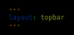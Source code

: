 ```yaml
---
layout: topbar
---
```


<html lang="en">
<head>
    <meta charset="UTF-8">
    <meta name="viewport" content="width=device-width, initial-scale=1.0">
    <title>3D Raycasting</title>
    <style>
        body, html {
            background: black;
            color: white;
            font-family: sans-serif;
            margin: 0;
            padding: 0;
            overflow: hidden;
            display: flex;
            flex-direction: column;
            align-items: center;
            justify-content: center;
            height: 100vh;
            
        }
        .header {
            text-align: center;
            background: #222;
            color: white;
            width: 100%;
            padding: 10px;
        }
        canvas {
            display: block;
            margin: 0 auto;
            width: 100vh;
        }
    </style>
</head>
<body>
    <div class="header">
        <h1>3D Raycasting</h1>
        <p>Usa las flechas del teclado para moverte.</p>
    </div>
    <canvas id="gameCanvas"></canvas>
    <script>
        (function(doc) {
            var canvas = doc.getElementById('gameCanvas'),
                context = canvas.getContext("2d"),
                mapData = [
                    [1,1,1,1,1,1,1,1,1,1,1,1,1,1,1,1,1,1,1,1,1],
                    [1,0,0,0,0,0,0,0,0,0,0,0,0,0,0,0,0,0,0,0,1],
                    [1,0,2,2,2,0,0,0,0,0,0,0,0,0,0,0,1,1,1,0,1],
                    [1,0,2,2,2,0,0,0,0,0,0,0,0,0,0,0,1,1,1,0,1],
                    [1,0,2,0,2,0,0,0,0,1,0,1,0,0,0,0,1,0,1,0,1],
                    [1,0,0,0,0,0,0,0,0,0,0,0,0,0,0,0,0,0,0,0,1],
                    [1,0,1,1,1,1,1,1,1,1,1,1,1,1,1,1,1,1,1,0,1],
                    [1,0,1,0,0,0,0,0,0,0,0,0,0,0,0,0,0,0,1,0,1],
                    [1,0,0,1,0,0,0,0,0,0,0,0,0,0,0,0,0,1,0,0,1],
                    [1,0,0,0,1,0,1,1,0,1,1,1,0,1,1,0,1,0,0,0,1],
                    [1,0,0,0,0,0,0,0,0,0,0,0,0,0,0,0,0,0,0,0,1],
                    [1,1,1,1,1,1,1,1,1,1,1,1,1,1,1,1,1,1,1,1,1]
                ],
                screenCtx = canvas.getContext("2d"),
                player,
                map,
                options = {
                    scale: 7,
                    stripWidth: 5,
                    rayCount: 120,
                },
                colors = ["#aaa", "#red"],
                fov = 70 * Math.PI / 180,
                viewDistance,
                numRays;

            function adjustCanvasSize() {
                canvas.width = 600; // Ancho deseado en píxeles
                canvas.height = 500; // Alto deseado en píxeles

                // Opcional: Ajustar otros parámetros relacionados con el tamaño del juego
                options.screenWidth = canvas.width;
                options.screenHeight = canvas.height;
                viewDistance = (options.screenWidth/2) / Math.tan((fov/2));
                numRays = Math.ceil(options.screenWidth / options.stripWidth);
            }

            window.onload = function init() {
                map = new Map(mapData);
                player = new Player();

                adjustCanvasSize();
                window.addEventListener('resize', adjustCanvasSize);

                player.turnDirection = 1;
                setTimeout(function() {
                    player.turnDirection = 0;
                }, 1500);
                window.requestAnimationFrame(mainLoop);
            };

            function mainLoop() {
                screenCtx.clearRect(0, 0, canvas.width, canvas.height);
                player.update();
                raycaster.castAll();
                player.draw();
                map.draw(); // Dibujar el mapa después de los rayos y el jugador
                window.requestAnimationFrame(mainLoop);
            }

            doc.onkeydown = function(e) {
                e = e || window.event;

                switch (e.keyCode) {
                    case 38: player.speed = 1; break;
                    case 40: player.speed = -1; break;
                    case 37: player.turnDirection = -1; break;
                    case 39: player.turnDirection = 1; break;
                }
            }

            doc.onkeyup = function(e) {
                e = e || window.event;

                switch (e.keyCode) {
                    case 38:
                    case 40: player.speed = 0; break;

                    case 37:
                    case 39: player.turnDirection = 0; break;
                }
            }

            function Player() {
                this.position = [11.4, 1.4];
                this.turnDirection = 0;
                this.rotation = 0.73;
                this.speed = 0;
                this.moveSpeed = 0.05;
                this.rotationSpeed = 2 * Math.PI / 180;
            }

            Player.prototype = {
                update: function () {
                    var step = this.speed * this.moveSpeed,
                        x, y;

                    this.rotation += this.turnDirection * this.rotationSpeed;
                    this.rotation = normalizeAngle(this.rotation);

                    x = this.position[0] + (Math.cos(this.rotation) * step);
                    y = this.position[1] + (Math.sin(this.rotation) * step);

                    if (!map.isPassableAt(x, y)) {
                        return;
                    }

                    this.position[0] = x;
                    this.position[1] = y;
                },

                draw: function drawPlayer() {
                    context.fillStyle = "red";
                    context.beginPath();
                    context.arc(
                        this.position[0] * options.scale, this.position[1] * options.scale,
                        2, 0, Math.PI * 2
                    );
                    context.fill();
                }
            };

            function renderStrip(stripID, distance, angle) {
                var height = Math.round(viewDistance / distance),
                    topOffset = ((options.screenHeight - height) / 2),
                    leftOffset = stripID * options.stripWidth,
                    alpha = (0.5 / distance) * 6;

                screenCtx.fillStyle = "hsla(198, 90%, 90%," + alpha + ")";
                screenCtx.fillRect(
                    Math.round(leftOffset),
                    Math.round(topOffset),
                    Math.round(options.stripWidth),
                    Math.round(height)
                );
            }

            function Map(map) {
                this.map = map;
                this.height = map.length;
                this.width = map[0].length;
            }

            Map.prototype = {
                isPassableAt: function isPassableAt(x, y) {
                    return this.isInScope(x, y) && this.hasSpaceAt(x, y);
                },

                hasSpaceAt: function hasSpaceAt(x, y) {
                    return this.map[Math.floor(y)][Math.floor(x)] == 0;
                },

                isInScope: function(x, y) {
                    return !(x < 0 || y < 0 || y > this.height || x > this.width);
                },

                draw: function() {
                    // Cambiar el color de relleno del minimapa para mayor contraste
                    context.fillStyle = "rgba(0, 0, 0, 0.5)"; // Fondo del minimapa
                    context.fillRect(0, 0, map.width * options.scale, map.height * options.scale);

                    context.fillStyle = "hsla(0, 0%, 75%, 1)"; // Color de las paredes en el minimapa
                    for (var y = 0; y < this.map.length; y++) {
                        for (var x = 0; x < this.map[y].length; x++) {
                            if (this.map[y][x] > 0) {
                                context.fillRect(
                                    x * options.scale,
                                    y * options.scale,
                                    options.scale,
                                    options.scale
                                );
                            }
                        }
                    }
                }
            };

            var raycaster = {
                castAll: function() {
                    for (var i = 0; i < options.rayCount; i++) {
                        var rayPosition = (-options.rayCount / 2 + i) * options.stripWidth,
                            rayViewDist = pythagoras(rayPosition, viewDistance),
                            rayAngle = Math.asin(rayPosition / rayViewDist);

                        this.cast(player.rotation + rayAngle, i);
                    }
                },

                cast: function(_angle, stripID) {
                    var angle = normalizeAngle(_angle),
                        right = (angle > Math.PI * 1.5 || angle < Math.PI * 0.5),
                        up = (angle < 0 || angle > Math.PI),
                        angleSin = Math.sin(angle),
                        angleCos = Math.cos(angle),
                        distanceVertical = 0,
                        distanceHorizontal = 0,
                        distance,
                        hit = [0, 0];

                    var slope = angleSin / angleCos,
                        _x = right ? 1 : -1,
                        _y = _x * slope,
                        x = right ? Math.ceil(player.position[0]) : Math.floor(player.position[0]),
                        y = player.position[1] + (x - player.position[0]) * slope;

                    while (x >= 0 && x < map.width && y > 0 && y < map.height) {
                        if (!map.hasSpaceAt(x + (right ? 0 : -1), y)) {
                            distance = distanceVertical = pythagorasSquared(
                                x - player.position[0],
                                y - player.position[1]
                            );
                            hit = [x, y];
                            break;
                        }
                        x += _x;
                        y += _y;
                    }

                    slope = angleCos / angleSin;
                    _y = up ? -1 : 1;
                    _x = _y * slope;
                    y = up ? Math.floor(player.position[1]) : Math.ceil(player.position[1]);
                    x = player.position[0] + (y - player.position[1]) * slope;

                    while (x >= 0 && x < map.width && y >= 0 && y < map.height) {
                        if (!map.hasSpaceAt(x, y + (up ? -1 : 0))) {
                            distanceHorizontal = pythagorasSquared(
                                x - player.position[0],
                                y - player.position[1]
                            );

                            if (!distanceVertical || distanceHorizontal < distanceVertical) {
                                distance = distanceHorizontal;
                                hit = [x, y];
                            }
                            break;
                        }
                        x += _x;
                        y += _y;
                    }

                    if (distance) {
                        renderStrip(stripID, perpendicularDistance(
                            Math.sqrt(distance), player.rotation - angle
                        ));
                        this.draw(hit);
                    }
                },

                draw: function(ray) {
                    context.strokeStyle = "yellow";
                    context.lineWidth = 0.5;
                    context.beginPath();
                    context.moveTo(player.position[0] * options.scale, player.position[1] * options.scale);
                    context.lineTo(
                        ray[0] * options.scale,
                        ray[1] * options.scale
                    );
                    context.closePath();
                    context.stroke();
                }
            };

            function normalizeAngle(angle) {
                angle %= Math.PI * 2;
                if (angle < 0) angle += Math.PI * 2;
                return angle;
            }

            function perpendicularDistance(distance, angle) {
                return distance * Math.cos(angle);
            }

            function pythagorasSquared(a, b) {
                return (a * a) + (b * b);
            }

            function pythagoras(a, b) {
                return Math.sqrt(pythagorasSquared(a, b));
            }

            Math.TAU = Math.PI * 2;

            window.requestAnimationFrame = function() {
                return window.requestAnimationFrame ||
                    window.webkitRequestAnimationFrame ||
                    window.mozRequestAnimationFrame ||
                    window.oRequestAnimationFrame ||
                    window.msRequestAnimationFrame ||
                    function(callback) {
                        window.setTimeout(callback, 1000 / 60);
                    };
            }();
        }(document));
    </script>
</body>
</html>
